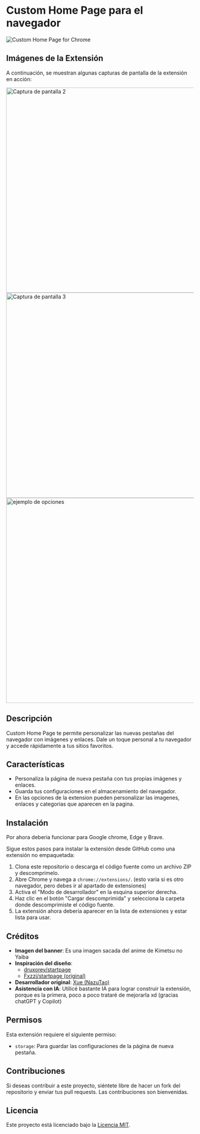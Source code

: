 # Custom Home Page para el navegador

![Custom Home Page for Chrome](https://github.com/NazuTao/home-page-extension-images/blob/main/ejemplo1.png)

## Imágenes de la Extensión

A continuación, se muestran algunas capturas de pantalla de la extensión en acción:

<img src="https://github.com/NazuTao/home-page-extension-images/blob/main/ejemplo2.png" alt="Captura de pantalla 2" width="550">

<img src="https://github.com/NazuTao/home-page-extension-images/blob/main/ejemplo3.png" alt="Captura de pantalla 3" width="550">

<img src="https://github.com/NazuTao/home-page-extension-images/blob/main/opciones.gif" alt="ejemplo de opciones" width="550">

## Descripción

Custom Home Page te permite personalizar las nuevas pestañas del navegador con imágenes y enlaces. Dale un toque personal a tu navegador y accede rápidamente a tus sitios favoritos.

## Características

- Personaliza la página de nueva pestaña con tus propias imágenes y enlaces.
- Guarda tus configuraciones en el almacenamiento del navegador.
- En las opciones de la extension pueden personalizar las imagenes, enlaces y categorias que aparecen en la pagina.

## Instalación

Por ahora deberia funcionar para Google chrome, Edge y Brave.

Sigue estos pasos para instalar la extensión desde GitHub como una extensión no empaquetada:

1. Clona este repositorio o descarga el código fuente como un archivo ZIP y descomprímelo.
2. Abre Chrome y navega a `chrome://extensions/`. (esto varia si es otro navegador, pero debes ir al apartado de extensiones)
3. Activa el "Modo de desarrollador" en la esquina superior derecha.
4. Haz clic en el botón "Cargar descomprimida" y selecciona la carpeta donde descomprimiste el código fuente.
5. La extensión ahora debería aparecer en la lista de extensiones y estar lista para usar.

## Créditos

- **Imagen del banner**: Es una imagen sacada del anime de Kimetsu no Yaiba
- **Inspiración del diseño**: 
  - [druxorey/startpage](https://github.com/druxorey/startpage)
  - [Fxzzi/startpage (original)](https://github.com/Fxzzi/startpage)
- **Desarrollador original**: [Xue (NazuTao)](https://github.com/NazuTao)
- **Asistencia con IA**: Utilicé bastante IA para lograr construir la extensión, porque es la primera, poco a poco trataré de mejorarla xd (gracias chatGPT y Copilot)

## Permisos

Esta extensión requiere el siguiente permiso:

- `storage`: Para guardar las configuraciones de la página de nueva pestaña.

## Contribuciones

Si deseas contribuir a este proyecto, siéntete libre de hacer un fork del repositorio y enviar tus pull requests. Las contribuciones son bienvenidas.

## Licencia

Este proyecto está licenciado bajo la [Licencia MIT](LICENSE).
